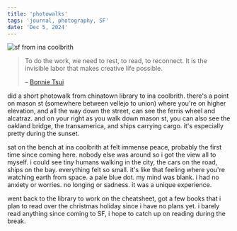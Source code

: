 ```yaml
---
title: 'photowalks'
tags: 'journal, photography, SF'
date: 'Dec 5, 2024'
---
```


![sf from ina coolbrith](/images/ina.jpg)

> To do the work, we need to rest, to read, to reconnect. It is the invisible labor that makes creative life possible.
>
> – [Bonnie Tsui](https://www.nytimes.com/2019/06/21/opinion/summer-lying-fallow.html)

did a short photowalk from chinatown library to ina coolbrith. there's a point on mason st (somewhere between vellejo to union) where you're on higher elevation, and all the way down the street, can see the ferris wheel and alcatraz. and on your right as you walk down mason st, you can also see the oakland bridge, the transamerica, and ships carrying cargo. it's especially pretty during the sunset.

sat on the bench at ina coolbrith at felt immense peace, probably the first time since coming here. nobody else was around so i got the view all to myself. i could see tiny humans walking in the city, the cars on the road, ships on the bay. everything felt so small. it's like that feeling where you're watching earth from space. a pale blue dot. my mind was blank. i had no anxiety or worries. no longing or sadness. it was a unique experience.

went back to the library to work on the cheatsheet, got a few books that i plan to read over the christmas holiday since i have no plans yet. i barely read anything since coming to SF, i hope to catch up on reading during the break.

